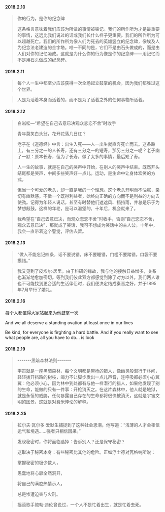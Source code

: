 #### 2018.2.10

> 你的行为，是你的纪念碑
>
> 这条格言意味着我们应该为所做的事情被铭记。我们的所作所为才是最重要的事情，这远比我们说过的话或我们长什么样子更重要。我们的所作所为可以超越死亡。我们的所作所为像人们为死去的英雄竖立的纪念碑，像埃及人为纪念法老建造的金字塔。唯一不同的是，它们不是由石头做成的，而是由人们对你的记忆凝成。这就是为什么你的行为像是你的纪念碑——用记忆而不是用石头做成的纪念碑。



#### 2018.2.11

> 每个人一生中都至少应该获得一次全场起立鼓掌的机会，因为我们都胜过这个世界。

> 人是为活着本身而活着的，而不是为了活着之外的任何事物所活着。



#### 2018.2.12

> 白岩松—“希望在自己去意已决观众恋恋不舍”时收手
>
> 青年莫笑白头翁，花开花落几日红？
>
> 老子在《道德经》中言：出生入死——人一出生就直奔死亡而去。这条路上，有三分之一的人长寿，还有三分之一的短寿，那另三分之一呢？老子幽了一默：原本长寿，但为了长寿，做了太多的事情，最后短了寿。
>
> 人一生的故事，就是在自己的哭声中开始，在别人的哭声中结束。既然开头结尾都是哭声，中间多些笑声好一点儿。运动，是生命中让身体欢笑的方式。
>
> 但当一个可爱的老头，却一直是我的一个理想。这个老头开明而不油腻，亲切有幽默感。不做一个既得利益者，始终向正确的方向而不是利益的方向去使劲。记得为年轻人说话，甚至有时替他们遮遮风、挡挡雨，并总是乐于为梦想敲鼓。这样的年老，是可以渴望的，十年后，机会就来了。
>
> 我希望在“自己去意已决，而观众恋恋不舍”时收手，否则“自己恋恋不舍，观众去意已决”，那就成了笑话，我可不想成为笑话中的主人公。十年中，我会一直带着这个警觉，评估去留。



#### 2018.2.13

> ​    “做人不能忘记四条，话不要说错，床不要睡错，门槛不要踏错，口袋不要摸错。” 



> 我又见到了皮埃尔·居里。由于科研的缘故，我与他的接触日益增多，关系也渐渐地愈加密切。等到我们彼此双方都感觉到除了对方以外，我们两人谁也不可能找到更合适的生活伴侣时，我们便决定结成秦晋之好，并于1895年7月举行了婚礼。

#### 2018.2.16

每个人都值得大家站起来为他鼓掌一次

And we all deserve a standing ovation at least once in our lives

Be kind, for everyone is firghting a hard battle. And if you really want to see what people are, all you have to do... is look

#### 2018.2.19

> -------黑暗森林法则-------
>
> 宇宙就是一座黑暗森林，每个文明都是带枪的猎人，像幽灵般潜行于林间，轻轻拨开挡路的树枝，竭力不让脚步发出一点儿声音，连呼吸都必须小心翼翼：他必须小心，因为林中到处都有与他一样潜行的猎人，如果他发现了别的生命，能做的只有一件事：开枪消灭之。在这片森林中，他人就是地狱，就是永恒的威胁，任何暴露自己存在的生命都将很快被消灭，这就是宇宙文明的图景，这就是对费米悖论的解释。



#### 2018.2.25

> 拉尔夫·瓦尔多·爱默生捕捉到了这种社会思潮，他写道：“浅薄的人才会相信运气和境遇……强者只相信因果。”



> 发现秘密时，你将面临选择：告诉别人？还是保守秘密？
>
> 这取决于秘密本身：有些秘密比其他的危险。正如浮士德对瓦格纳所说：
>
> 掌握秘密的极少数人，
>
> 愚蠢地将心扉全然洞开，
>
> 将自己的满腔热情示人，
>
> 总是惨遭迫害与火刑。



> 摇滚歌手鲍勃·迪伦曾说过，一个人不是忙着出生，就是忙着去死。